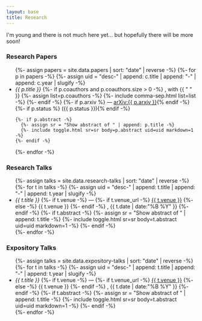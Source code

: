 ```yaml
---
layout: base
title: Research
---
```


I'm young and there is not much here yet... but hopefully there will be more
soon!

### Research Papers

<ul>
{%- assign papers = site.data.papers | sort: "date" | reverse -%}
{%- for p in papers -%}
  {%- assign uid = "desc-" | append: c.title | append: "-" | append: c.year | slugify -%}
  <li>
    <em>{{ p.title }}</em>
    {%- if p.coauthors and p.coauthors.size > 0 -%}
      , with {{ " " }}
      {%- assign list=p.coauthors -%}
      {%- include comma-sep.html list=list -%}
    {%- endif -%}
    {%- if p.arxiv %} — <a href="https://arxiv.org/abs/{{ p.arxiv }}" target="_blank">arXiv:{{ p.arxiv }}</a>{% endif -%}
    {%- if p.status %} ({{ p.status }}){% endif -%}

    {%- if p.abstract -%}
      {%- assign sr = "Show abstract of " | append: p.title -%}
      {%- include toggle.html sr=sr body=p.abstract uid=uid markdown=1 -%}
    {%- endif -%}
  </li>
{%- endfor -%}
</ul>

### Research Talks

<ul>
{%- assign talks = site.data.research-talks | sort: "date" | reverse -%}
{%- for t in talks -%}
  {%- assign uid = "desc-" | append: t.title | append: "-" | append: t.year | slugify -%}
  <li>
    <em>{{ t.title }}</em>
    {%- if t.venue -%} —
      {%- if t.venue_url -%}
        <a href="{{ t.venue_url }}" target="_blank">{{ t.venue }}</a>
      {%- else -%}
        {{ t.venue }}
      {%- endif -%}
      , {{ t.date | date:"%B %Y"  }}
    {%- endif -%}
    {%- if t.abstract -%}
      {%- assign sr = "Show abstract of " | append: t.title -%}
      {%- include toggle.html sr=sr body=t.abstract uid=uid markdown=1 -%}
    {%- endif -%}
  </li>
{%- endfor -%}
</ul>

### Expository Talks

<ul>
{%- assign talks = site.data.expository-talks | sort: "date" | reverse -%}
{%- for t in talks -%}
  {%- assign uid = "desc-" | append: t.title | append: "-" | append: t.year | slugify -%}
  <li>
    <em>{{ t.title }}</em>
    {%- if t.venue -%} —
      {%- if t.venue_url -%}
        <a href="{{ t.venue_url }}" target="_blank">{{ t.venue }}</a>
      {%- else -%}
        {{ t.venue }}
      {%- endif -%}
      , {{ t.date | date:"%B %Y"  }}
    {%- endif -%}
    {%- if t.abstract -%}
      {%- assign sr = "Show abstract of " | append: t.title -%}
      {%- include toggle.html sr=sr body=t.abstract uid=uid markdown=1 -%}
    {%- endif -%}
  </li>
{%- endfor -%}
</ul>

